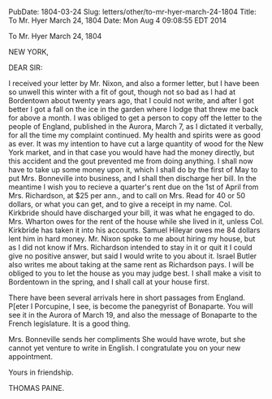 PubDate: 1804-03-24
Slug: letters/other/to-mr-hyer-march-24-1804
Title: To Mr. Hyer  March 24, 1804
Date: Mon Aug  4 09:08:55 EDT 2014

   To Mr. Hyer  March 24, 1804

   NEW YORK,

   DEAR SIR:

   I received your letter by Mr. Nixon, and also a former letter, but I have
   been so unwell this winter with a fit of gout, though not so bad as I had
   at Bordentown about twenty years ago, that I could not write, and after I
   got better I got a fall on the ice in the garden where I lodge that threw
   me back for above a month. I was obliged to get a person to copy off the
   letter to the people of England, published in the Aurora, March 7, as I
   dictated it verbally, for all the time my complaint continued. My health
   and spirits were as good as ever. It was my intention to have cut a large
   quantity of wood for the New York market, and in that case you would have
   had the money directly, but this accident and the gout prevented me from
   doing anything. I shall now have to take up some money upon it, which I
   shall do by the first of May to put Mrs. Bonneville into business, and I
   shall then discharge her bill. In the meantime I wish you to recieve a
   quarter's rent due on the 1st of April from Mrs. Richardson, at $25 per
   ann., and to call on Mrs. Read for 40 or 50 dollars, or what you can get,
   and to give a receipt in my name. Col. Kirkbride should have discharged
   your bill, it was what he engaged to do. Mrs. Wharton owes for the rent of
   the house while she lived in it, unless Col. Kirkbride has taken it into
   his accounts. Samuel Hileyar owes me 84 dollars lent him in hard money.
   Mr. Nixon spoke to me about hiring my house, but as I did not know if Mrs.
   Richardson intended to stay in it or quit it I could give no positive
   answer, but said I would write to you about it. Israel Butler also writes
   me about taking at the same rent as Richardson pays. I will be obliged to
   you to let the house as you may judge best. I shall make a visit to
   Bordentown in the spring, and I shall call at your house first.

   There have been several arrivals here in short passages from England.
   P[eter I Porcupine, I see, is become the panegyrist of Bonaparte. You will
   see it in the Aurora of March 19, and also the message of Bonaparte to the
   French legislature. It is a good thing.

   Mrs. Bonneville sends her compliments She would have wrote, but she cannot
   yet venture to write in English. I congratulate you on your new
   appointment.

   Yours in friendship.

   THOMAS PAINE.


